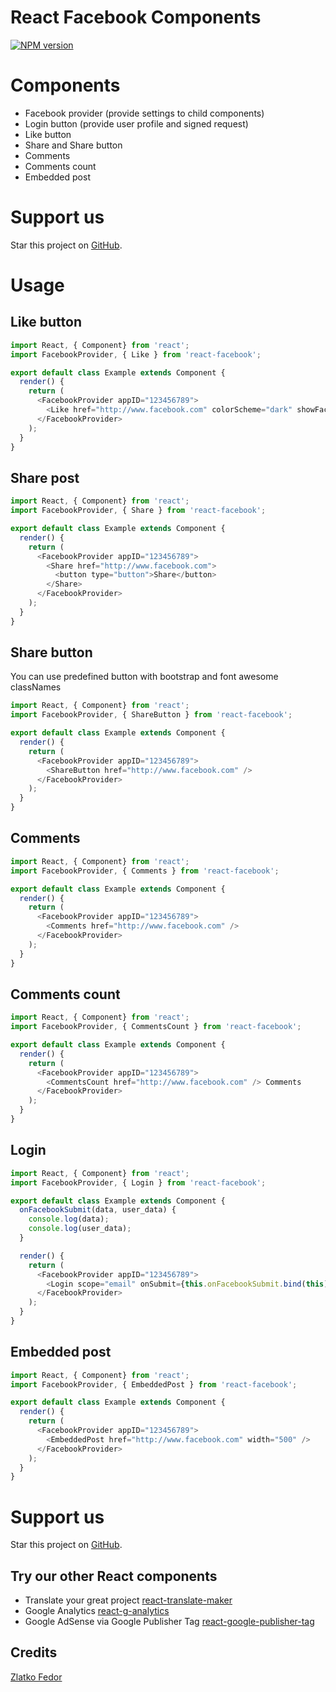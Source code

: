 # React Facebook Components

[![NPM version][npm-image]][npm-url]

[npm-image]: https://img.shields.io/npm/v/react-facebook.svg?style=flat-square
[npm-url]: https://www.npmjs.com/react-facebook
[travis-image]: https://img.shields.io/travis/seeden/react-facebook/master.svg?style=flat-square
[travis-url]: https://travis-ci.org/seeden/react-facebook
[coveralls-image]: https://img.shields.io/coveralls/seeden/react-facebook/master.svg?style=flat-square
[coveralls-url]: https://coveralls.io/r/seeden/react-facebook?branch=master
[github-url]: https://github.com/seeden/react-facebook

# Components

- Facebook provider (provide settings to child components)
- Login button (provide user profile and signed request)
- Like button
- Share and Share button
- Comments
- Comments count
- Embedded post

# Support us

Star this project on [GitHub][github-url].

# Usage

## Like button

```js
import React, { Component} from 'react';
import FacebookProvider, { Like } from 'react-facebook';

export default class Example extends Component {
  render() {
    return (
      <FacebookProvider appID="123456789">
        <Like href="http://www.facebook.com" colorScheme="dark" showFaces share />
      </FacebookProvider>
    );
  }
}
```


## Share post

```js
import React, { Component} from 'react';
import FacebookProvider, { Share } from 'react-facebook';

export default class Example extends Component {
  render() {
    return (
      <FacebookProvider appID="123456789">
        <Share href="http://www.facebook.com">
          <button type="button">Share</button>
        </Share>
      </FacebookProvider>
    );
  }
}
```

## Share button

You can use predefined button with bootstrap and font awesome classNames

```js
import React, { Component} from 'react';
import FacebookProvider, { ShareButton } from 'react-facebook';

export default class Example extends Component {
  render() {
    return (
      <FacebookProvider appID="123456789">
        <ShareButton href="http://www.facebook.com" />
      </FacebookProvider>
    );
  }
}
```

## Comments

```js
import React, { Component} from 'react';
import FacebookProvider, { Comments } from 'react-facebook';

export default class Example extends Component {
  render() {
    return (
      <FacebookProvider appID="123456789">
        <Comments href="http://www.facebook.com" />
      </FacebookProvider>
    );
  }
}
```

## Comments count

```js
import React, { Component} from 'react';
import FacebookProvider, { CommentsCount } from 'react-facebook';

export default class Example extends Component {
  render() {
    return (
      <FacebookProvider appID="123456789">
        <CommentsCount href="http://www.facebook.com" /> Comments
      </FacebookProvider>
    );
  }
}
```


## Login

```js
import React, { Component} from 'react';
import FacebookProvider, { Login } from 'react-facebook';

export default class Example extends Component {
  onFacebookSubmit(data, user_data) {
    console.log(data);
    console.log(user_data);
  }

  render() {
    return (
      <FacebookProvider appID="123456789">
        <Login scope="email" onSubmit={this.onFacebookSubmit.bind(this)} children="Log in with Facebook"/>
      </FacebookProvider>
    );
  }
}
```


## Embedded post

```js
import React, { Component} from 'react';
import FacebookProvider, { EmbeddedPost } from 'react-facebook';

export default class Example extends Component {
  render() {
    return (
      <FacebookProvider appID="123456789">
        <EmbeddedPost href="http://www.facebook.com" width="500" />
      </FacebookProvider>
    );
  }
}
```

# Support us

Star this project on [GitHub][github-url].

## Try our other React components

 - Translate your great project [react-translate-maker](https://github.com/CherrySoftware/react-translate-maker)
 - Google Analytics [react-g-analytics](https://github.com/seeden/react-g-analytics)
 - Google AdSense via Google Publisher Tag [react-google-publisher-tag](https://github.com/seeden/react-google-publisher-tag)

## Credits

[Zlatko Fedor](http://github.com/seeden)
